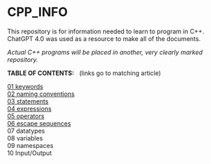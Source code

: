 # CPP_INFO

This repository is for information needed to learn to program in C++.
ChatGPT 4.0 was used as a resource to make all of the documents.

<em>Actual C++ programs will be placed in another, very clearly marked repository.</em>

<strong>TABLE OF CONTENTS:</strong>
&nbsp; (links go to matching article)

<a href="https://github.com/atomicBadger2099/CPP_INFO/blob/main/01%20KEYWORDS.pdf" target="_blank">01  keywords</a><br>
<a href="https://github.com/atomicBadger2099/CPP_INFO/blob/main/02%20NAMING_CONVENTIONS.pdf" target="_blank">02  naming conventions</a><br>
<a href="https://github.com/atomicBadger2099/CPP_INFO/blob/main/03%20STATEMENTS.pdf" target="_blank">03  statements</a><br>
<a href="https://github.com/atomicBadger2099/CPP_INFO/blob/main/04%20EXPRESSIONS.pdf" target="_blank">04  expressions</a><br>
<a href="05 OPERATORS.pdf" target="_blank">05  operators</a><br>
<a href="06 ESCAPE SEQUENCES.pdf" target="_blank">06  escape sequences</a><br>
07  datatypes<br>
08  variables<br>
09  namespaces<br>
10  Input/Output<br>
